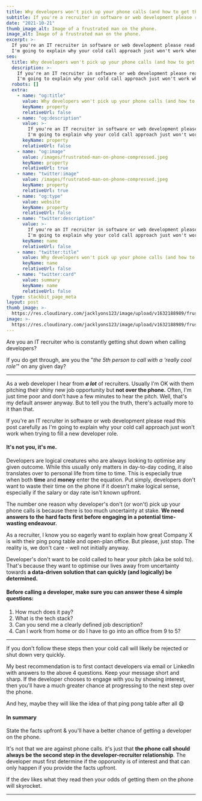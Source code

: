 ```yaml
---
title: Why developers won't pick up your phone calls (and how to get them to)
subtitle: If you're a recruiter in software or web development please read this!
date: "2021-10-21"
thumb_image_alt: Image of a frustrated man on the phone.
image_alt: Image of a frustrated man on the phone.
excerpt: >-
  If you're an IT recruiter in software or web development please read this post carefully as 
  I'm going to explain why your cold call approach just won't work when trying to fill a new developer role.
seo:
  title: Why developers won't pick up your phone calls (and how to get them to)
  description: >-
    If you're an IT recruiter in software or web development please read this post carefully as 
    I'm going to explain why your cold call approach just won't work when trying to fill a new developer role.
  robots: []
  extra:
    - name: "og:title"
      value: Why developers won't pick up your phone calls (and how to get them to)
      keyName: property
      relativeUrl: false
    - name: "og:description"
      value: >-
        If you're an IT recruiter in software or web development please read this post carefully as 
        I'm going to explain why your cold call approach just won't work when trying to fill a new developer role.
      keyName: property
      relativeUrl: false
    - name: "og:image"
      value: /images/frustrated-man-on-phone-compressed.jpeg
      keyName: property
      relativeUrl: true
    - name: "twitter:image"
      value: /images/frustrated-man-on-phone-compressed.jpeg
      keyName: property
      relativeUrl: true
    - name: "og:type"
      value: website
      keyName: property
      relativeUrl: false
    - name: "twitter:description"
      value: >-
        If you're an IT recruiter in software or web development please read this post carefully as 
        I'm going to explain why your cold call approach just won't work when trying to fill a new developer role.
      keyName: name
      relativeUrl: false
    - name: "twitter:title"
      value: Why developers won't pick up your phone calls (and how to get them to)
      keyName: name
      relativeUrl: false
    - name: "twitter:card"
      value: summary
      keyName: name
      relativeUrl: false
  type: stackbit_page_meta
layout: post
thumb_image: >-
  https://res.cloudinary.com/jacklyons123/image/upload/v1632188989/frustrated-man-on-phone-compressed.jpg
image: >-
  https://res.cloudinary.com/jacklyons123/image/upload/v1632188989/frustrated-man-on-phone-compressed.jpg
---
```


Are you an IT recruiter who is constantly getting shut down when calling developers?

If you do get through, are you the "_the 5th person to call with a ‘really cool role’_" on any given day?

---

As a web developer I hear from **_a lot_** of recruiters. Usually I'm OK with them pitching their shiny new job opportunity but **not over the phone.** Often, I'm just time poor and don’t have a few minutes to hear the pitch. Well, that's my default answer anyway. But to tell you the truth, there's actually more to it than that.

If you're an IT recruiter in software or web development please read this post carefully as I'm going to explain why your cold call approach just won't work when trying to fill a new developer role.

#### It's not you, it's me.

Developers are logical creatures who are always looking to optimise any given outcome. While this usually only matters in day-to-day coding, it also translates over to personal life from time to time. This is especially true when both **time** and **money** enter the equation. Put simply, developers don't want to waste their time on the phone if it doesn't make logical sense, especially if the salary or day rate isn't known upfront.

The number one reason why developer's don't (or won't) pick up your phone calls is because there is too much uncertainty at stake. **We need answers to the hard facts first before engaging in a potential time-wasting endeavour.**

As a recruiter, I know you so eagerly want to explain how great Company X is with their ping pong table and open-plan office. But please, just stop. The reality is, we don't care - well not initially anyway.

Developer's don't want to be cold called to hear your pitch (aka be sold to). That's because they want to optimise our lives away from uncertainty towards **a data-driven solution that can quickly (and logically) be determined.**

#### Before calling a developer, make sure you can answer these 4 simple questions:

1. How much does it pay?
2. What is the tech stack?
3. Can you send me a clearly defined job description?
4. Can I work from home or do I have to go into an office from 9 to 5?

---

If you don't follow these steps then your cold call will likely be rejected or shut down very quickly.

My best recommendation is to first contact developers via email or LinkedIn with answers to the above 4 questions. Keep your message short and sharp.
If the developer chooses to engage with you by showing interest, then you'll have a much greater chance at progressing to the next step over the phone.

And hey, maybe they will like the idea of that ping pong table after all 😄

#### In summary

State the facts upfront & you'll have a better chance of getting a developer on the phone.

It's not that we are against phone calls. it's just that **the phone call should always be the second step in the developer-recruiter relationship**. The developer must first determine if the opporunity is of interest and that can only happen if you provide the facts upfront.

If the dev likes what they read then your odds of getting them on the phone will skyrocket.

---
